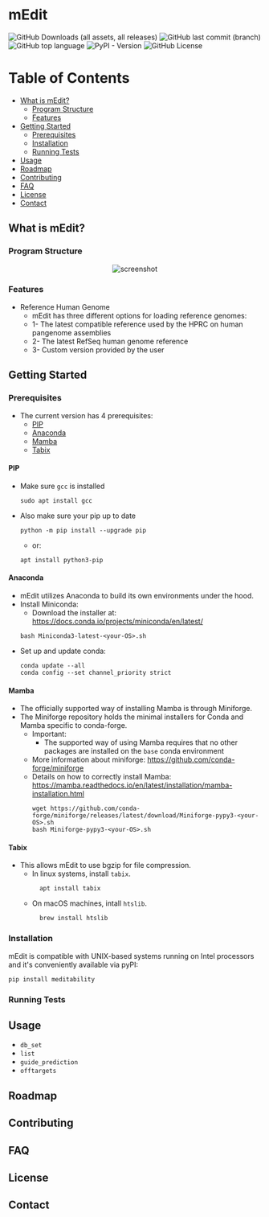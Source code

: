 # mEdit

<!-- Badges -->
![GitHub Downloads (all assets, all releases)](https://img.shields.io/github/downloads/Interventional-Genomics-Unit/mEdit/total?logo=github)
![GitHub last commit (branch)](https://img.shields.io/github/last-commit/Interventional-Genomics-Unit/mEdit/main?logo=github)
![GitHub top language](https://img.shields.io/github/languages/top/Interventional-Genomics-Unit/mEdit?logo=github)
![PyPI - Version](https://img.shields.io/pypi/v/meditability)
![GitHub License](https://img.shields.io/github/license/Interventional-Genomics-Unit/mEdit)

<!-- Table of Contents -->
# Table of Contents

- [What is mEdit?](#what-is-medit)
  * [Program Structure](#program-structure)
  * [Features](#features)
- [Getting Started](#getting-started)
  * [Prerequisites](#prerequisites)
  * [Installation](#installation)
  * [Running Tests](#running-tests)
- [Usage](#usage)
- [Roadmap](#roadmap)
- [Contributing](#contributing)
- [FAQ](#faq)
- [License](#license)
- [Contact](#contact)

## What is mEdit?
### Program Structure
<div align="center"> 
  <img src="src/infographics/mEdit_graphical_overview.png" alt="screenshot" />
</div>

### Features
 * Reference Human Genome
   * mEdit has three different options for loading reference genomes:
   * 1- The latest compatible reference used by the HPRC on human pangenome assemblies
   * 2- The latest RefSeq human genome reference
   * 3- Custom version provided by the user
## Getting Started
### Prerequisites
 * The current version has 4 prerequisites:
   * [PIP](#pip)
   * [Anaconda](#anaconda)
   * [Mamba](#mamba)
   * [Tabix](#tabix)
   
#### PIP
  - Make sure `gcc` is installed
    ```
    sudo apt install gcc
    ```
  - Also make sure your pip up to date
    ```
    python -m pip install --upgrade pip
    ```
    * or: 
    ```
    apt install python3-pip
    ```
#### Anaconda
  - mEdit utilizes Anaconda to build its own environments under the hood. 
  - Install Miniconda:
    * Download the installer at: https://docs.conda.io/projects/miniconda/en/latest/ 
    ```
    bash Miniconda3-latest-<your-OS>.sh
    ```
  - Set up and update conda: 
    ```
    conda update --all
    conda config --set channel_priority strict
    ```
 
#### Mamba
  - The officially supported way of installing Mamba is through Miniforge.
  - The Miniforge repository holds the minimal installers for Conda and Mamba specific to conda-forge.
    * Important:
      * The supported way of using Mamba requires that no other packages are installed on the `base` conda environment
    * More information about miniforge: https://github.com/conda-forge/miniforge
    * Details on how to correctly install Mamba: https://mamba.readthedocs.io/en/latest/installation/mamba-installation.html
      ```
      wget https://github.com/conda-forge/miniforge/releases/latest/download/Miniforge-pypy3-<your-OS>.sh
      bash Miniforge-pypy3-<your-OS>.sh
      ```

#### Tabix
 * This allows mEdit to use bgzip for file compression.
   * In linux systems, install `tabix`.
      ```
        apt install tabix
     ```
   * On macOS machines, intall `htslib`.
      ```
        brew install htslib
     ```

### Installation
mEdit is compatible with UNIX-based systems running on Intel processors and it's conveniently available via pyPI:
```
pip install meditability
```

### Running Tests

## Usage
  - `db_set`
  - `list`
  - `guide_prediction`
  - `offtargets`
## Roadmap
## Contributing
## FAQ
## License
## Contact
